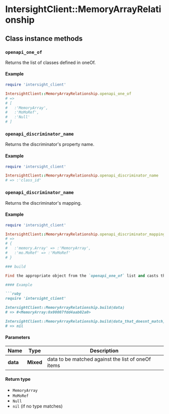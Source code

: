 # IntersightClient::MemoryArrayRelationship

## Class instance methods

### `openapi_one_of`

Returns the list of classes defined in oneOf.

#### Example

```ruby
require 'intersight_client'

IntersightClient::MemoryArrayRelationship.openapi_one_of
# =>
# [
#   :'MemoryArray',
#   :'MoMoRef',
#   :'Null'
# ]
```

### `openapi_discriminator_name`

Returns the discriminator's property name.

#### Example

```ruby
require 'intersight_client'

IntersightClient::MemoryArrayRelationship.openapi_discriminator_name
# => :'class_id'
```

### `openapi_discriminator_name`

Returns the discriminator's mapping.

#### Example

```ruby
require 'intersight_client'

IntersightClient::MemoryArrayRelationship.openapi_discriminator_mapping
# =>
# {
#   :'memory.Array' => :'MemoryArray',
#   :'mo.MoRef' => :'MoMoRef'
# }

### build

Find the appropriate object from the `openapi_one_of` list and casts the data into it.

#### Example

```ruby
require 'intersight_client'

IntersightClient::MemoryArrayRelationship.build(data)
# => #<MemoryArray:0x00007fdd4aab02a0>

IntersightClient::MemoryArrayRelationship.build(data_that_doesnt_match)
# => nil
```

#### Parameters

| Name | Type | Description |
| ---- | ---- | ----------- |
| **data** | **Mixed** | data to be matched against the list of oneOf items |

#### Return type

- `MemoryArray`
- `MoMoRef`
- `Null`
- `nil` (if no type matches)

